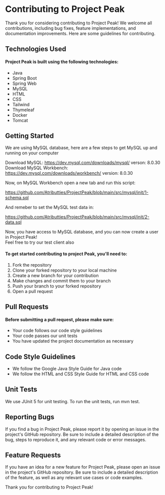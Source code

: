 # Contributing to Project Peak

Thank you for considering contributing to Project Peak! We welcome all contributions, including bug fixes, feature implementations, and documentation improvements.
Here are some guidelines for contributing. 

## Technologies Used

#### Project Peak is built using the following technologies:

* Java
* Spring Boot
* Spring Web
* MySQL
* HTML
* CSS
* Tailwind
* Thymeleaf
* Docker
* Tomcat

## Getting Started
We are using MySQL database, here are a few steps to get MySQL up and running on your computer 

Download MySQL: https://dev.mysql.com/downloads/mysql/ verson: 8.0.30 <br>
Download MySQL Workbench: https://dev.mysql.com/downloads/workbench/ version: 8.0.30

Now, on MySQL Workbench open a new tab and run this script: 

https://github.com/Atributties/ProjectPeak/blob/main/src/mysql/init/1-schema.sql 

And remeber to set the MySQL test data in: 

https://github.com/Atributties/ProjectPeak/blob/main/src/mysql/init/2-data.sql 

Now, you have access to MySQL database, and you can now create a user in Project Peak! <br>
Feel free to try our test client also

#### To get started contributing to project Peak, you'll need to:

1. Fork the repository
2. Clone your forked repository to your local machine
3. Create a new branch for your contribution
4. Make changes and commit them to your branch
5. Push your branch to your forked repository
6. Open a pull request

## Pull Requests

#### Before submitting a pull request, please make sure:

* Your code follows our code style guidelines
* Your code passes our unit tests
* You have updated the project documentation as necessary

## Code Style Guidelines

* We follow the Google Java Style Guide for Java code
* We follow the HTML and CSS Style Guide for HTML and CSS code

## Unit Tests

We use JUnit 5 for unit testing. To run the unit tests, run mvn test.

## Reporting Bugs

If you find a bug in Project Peak, please report it by opening an issue in the project's GitHub repository. Be sure to include a detailed description of the bug, steps to reproduce it, and any relevant code or error messages.

## Feature Requests

If you have an idea for a new feature for Project Peak, please open an issue in the project's GitHub repository. Be sure to include a detailed description of the feature, as well as any relevant use cases or code examples.

Thank you for contributing to Project Peak!
